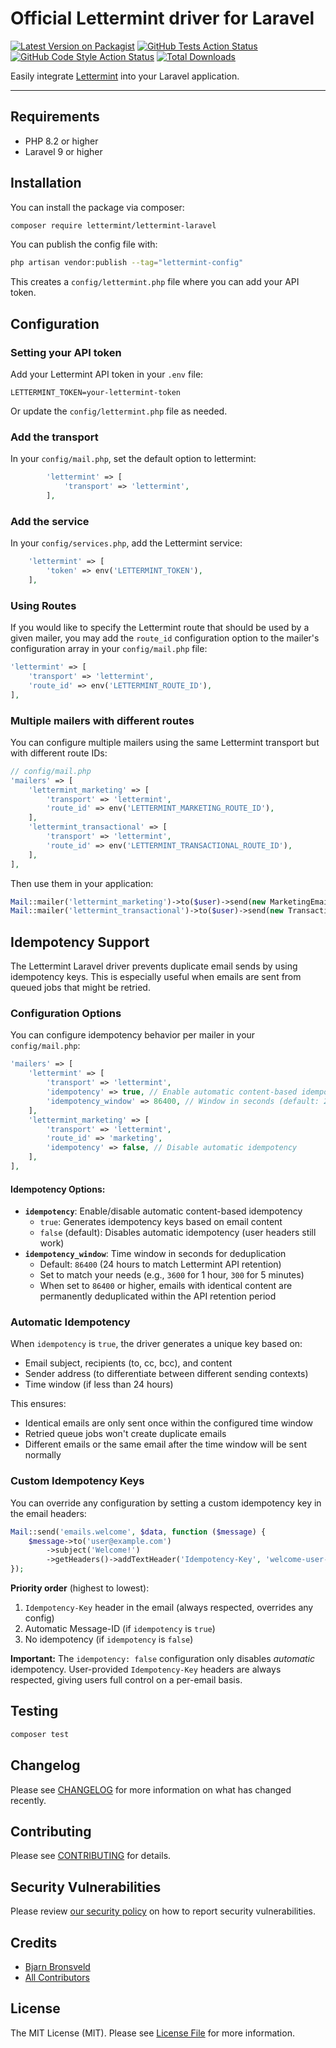 # Official Lettermint driver for Laravel

[![Latest Version on Packagist](https://img.shields.io/packagist/v/lettermint/lettermint-laravel.svg?style=flat-square)](https://packagist.org/packages/lettermint/lettermint-laravel)
[![GitHub Tests Action Status](https://img.shields.io/github/actions/workflow/status/lettermint/lettermint-laravel/run-tests.yml?branch=main&label=tests&style=flat-square)](https://github.com/lettermint/lettermint-laravel/actions?query=workflow%3Arun-tests+branch%3Amain)
[![GitHub Code Style Action Status](https://img.shields.io/github/actions/workflow/status/lettermint/lettermint-laravel/fix-php-code-style-issues.yml?branch=main&label=code%20style&style=flat-square)](https://github.com/lettermint/lettermint-laravel/actions?query=workflow%3A"Fix+PHP+code+style+issues"+branch%3Amain)
[![Total Downloads](https://img.shields.io/packagist/dt/lettermint/lettermint-laravel.svg?style=flat-square)](https://packagist.org/packages/lettermint/lettermint-laravel)

Easily integrate [Lettermint](https://lettermint.co) into your Laravel application.

---

## Requirements

- PHP 8.2 or higher
- Laravel 9 or higher


## Installation

You can install the package via composer:

```bash
composer require lettermint/lettermint-laravel
```

You can publish the config file with:

```bash
php artisan vendor:publish --tag="lettermint-config"
```

This creates a `config/lettermint.php` file where you can add your API token.

## Configuration

### Setting your API token

Add your Lettermint API token in your `.env` file:

```env
LETTERMINT_TOKEN=your-lettermint-token
```

Or update the `config/lettermint.php` file as needed.

### Add the transport

In your `config/mail.php`, set the default option to lettermint:
```php
        'lettermint' => [
            'transport' => 'lettermint',
        ],
```

### Add the service

In your `config/services.php`, add the Lettermint service:
```php
    'lettermint' => [
        'token' => env('LETTERMINT_TOKEN'),
    ],
```

### Using Routes

If you would like to specify the Lettermint route that should be used by a given mailer, you may add the `route_id` configuration option to the mailer's configuration array in your `config/mail.php` file:

```php
'lettermint' => [
    'transport' => 'lettermint',
    'route_id' => env('LETTERMINT_ROUTE_ID'),
],
```

### Multiple mailers with different routes

You can configure multiple mailers using the same Lettermint transport but with different route IDs:

```php
// config/mail.php
'mailers' => [
    'lettermint_marketing' => [
        'transport' => 'lettermint',
        'route_id' => env('LETTERMINT_MARKETING_ROUTE_ID'),
    ],
    'lettermint_transactional' => [
        'transport' => 'lettermint',
        'route_id' => env('LETTERMINT_TRANSACTIONAL_ROUTE_ID'),
    ],
],
```

Then use them in your application:
```php
Mail::mailer('lettermint_marketing')->to($user)->send(new MarketingEmail());
Mail::mailer('lettermint_transactional')->to($user)->send(new TransactionalEmail());
```

## Idempotency Support

The Lettermint Laravel driver prevents duplicate email sends by using idempotency keys. This is especially useful when emails are sent from queued jobs that might be retried.

### Configuration Options

You can configure idempotency behavior per mailer in your `config/mail.php`:

```php
'mailers' => [
    'lettermint' => [
        'transport' => 'lettermint',
        'idempotency' => true, // Enable automatic content-based idempotency
        'idempotency_window' => 86400, // Window in seconds (default: 24 hours)
    ],
    'lettermint_marketing' => [
        'transport' => 'lettermint',
        'route_id' => 'marketing',
        'idempotency' => false, // Disable automatic idempotency
    ],
],
```

#### Idempotency Options:

- **`idempotency`**: Enable/disable automatic content-based idempotency
  - `true`: Generates idempotency keys based on email content
  - `false` (default): Disables automatic idempotency (user headers still work)
- **`idempotency_window`**: Time window in seconds for deduplication
  - Default: `86400` (24 hours to match Lettermint API retention)
  - Set to match your needs (e.g., `3600` for 1 hour, `300` for 5 minutes)
  - When set to `86400` or higher, emails with identical content are permanently deduplicated within the API retention period

### Automatic Idempotency

When `idempotency` is `true`, the driver generates a unique key based on:
- Email subject, recipients (to, cc, bcc), and content
- Sender address (to differentiate between different sending contexts)
- Time window (if less than 24 hours)

This ensures:
- Identical emails are only sent once within the configured time window
- Retried queue jobs won't create duplicate emails
- Different emails or the same email after the time window will be sent normally

### Custom Idempotency Keys

You can override any configuration by setting a custom idempotency key in the email headers:

```php
Mail::send('emails.welcome', $data, function ($message) {
    $message->to('user@example.com')
        ->subject('Welcome!')
        ->getHeaders()->addTextHeader('Idempotency-Key', 'welcome-user-123');
});
```

**Priority order** (highest to lowest):
1. `Idempotency-Key` header in the email (always respected, overrides any config)
2. Automatic Message-ID (if `idempotency` is `true`)
3. No idempotency (if `idempotency` is `false`)

**Important:** The `idempotency: false` configuration only disables *automatic* idempotency. User-provided `Idempotency-Key` headers are always respected, giving users full control on a per-email basis.

## Testing

```bash
composer test
```

## Changelog

Please see [CHANGELOG](CHANGELOG.md) for more information on what has changed recently.

## Contributing

Please see [CONTRIBUTING](CONTRIBUTING.md) for details.

## Security Vulnerabilities

Please review [our security policy](../../security/policy) on how to report security vulnerabilities.

## Credits

- [Bjarn Bronsveld](https://github.com/bjarn)
- [All Contributors](../../contributors)

## License

The MIT License (MIT). Please see [License File](LICENSE.md) for more information.
